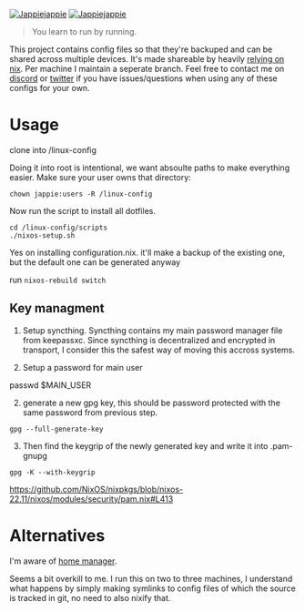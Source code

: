 [![Jappiejappie](https://img.shields.io/badge/twitch.tv-jappiejappie-purple?logo=twitch)](https://www.twitch.tv/jappiejappie)
[![Jappiejappie](https://img.shields.io/badge/discord-jappiejappie-black?logo=discord)](https://discord.gg/Hp4agqy)

> You learn to run by running.

This project contains config files so that they're backuped and can be shared
across multiple devices.
It's made shareable by heavily [relying on nix](https://nixos.org/).
Per machine I maintain a seperate branch.
Feel free to contact me on [discord](https://discord.gg/Hp4agqy) or [twitter](https://twitter.com/jappieklooster)
if you have issues/questions when using any of these configs for your own.


# Usage

clone into /linux-config 

Doing it into root is intentional, we want absoulte paths to make everything easier.
Make sure your user owns that directory:

```shell
chown jappie:users -R /linux-config
```
 
Now run the script to install all dotfiles.

```shell
cd /linux-config/scripts
./nixos-setup.sh
```
Yes on installing configuration.nix. it'll make a backup of the existing one,
but the default one can be generated anyway

run `nixos-rebuild switch`

## Key managment

1. Setup syncthing.
Syncthing contains my main password manager file from keepassxc.
Since syncthing is decentralized and encrypted in transport,
I consider this the safest way of moving this accross systems.

2. Setup a password for main user

passwd $MAIN_USER

2. generate a new gpg key,
   this should be password protected with the same password from previous step.

```
gpg --full-generate-key
```

3. Then find the keygrip of the newly generated key and write it into .pam-gnupg

```
gpg -K --with-keygrip
```
https://github.com/NixOS/nixpkgs/blob/nixos-22.11/nixos/modules/security/pam.nix#L413


# Alternatives

I'm aware of [home manager](https://github.com/nix-community/home-manager).

Seems a bit overkill to me. I run this on two to three machines,
I understand what happens by simply making symlinks to config files
of which the source is tracked in git,
no need to also nixify that.
